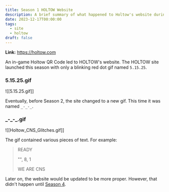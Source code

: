 ```yaml
---
title: Season 1 HOLTOW Website
description: A brief summary of what happened to Holtow's website during Season 1.
date: 2023-12-17T00:00:00
tags:
  - site
  - holtow
draft: false
---
```

**Link:** https://holtow.com

An in-game Holtow QR Code led to HOLTOW's website. The HOLTOW site launched this season with only a blinking red dot gif named `5.15.25`.

### 5.15.25.gif

![[5.15.25.gif]]

Eventually, before Season 2, the site changed to a new gif. This time it was named `_-_-_`.

### \_-\_-\_.gif

![[Holtow_CNS_Glitches.gif]]

The gif contained various pieces of text. For example:

>READY
>
>"", 8, 1
>
>WE ARE CNS

Later on, the website would be updated to be more proper. However, that didn't happen until [Season 4](10_HOLTOW_Site).